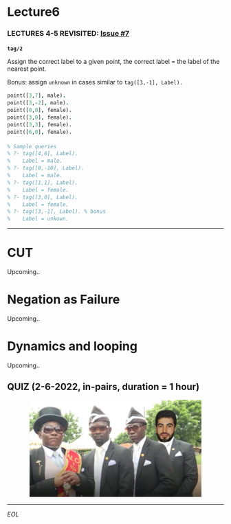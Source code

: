 # Lecture6

### LECTURES 4-5 REVISITED: [Issue #7](/../../issues/7)

**`tag/2`**

Assign the correct label to a given point, the correct label = the label of the nearest point. 

Bonus: assign `unknown` in cases similar to `tag([3,-1], Label).`

```prolog
point([3,7], male).
point([3,-2], male).
point([0,0], female).
point([3,0], female).
point([3,3], female).
point([6,0], female).

% Sample queries
% ?- tag([4,6], Label).
%    Label = male.
% ?- tag([0,-10], Label).
%    Label = male.
% ?- tag([1,1], Label).
%    Label = female.
% ?- tag([3,0], Label).
%    Label = female.
% ?- tag([3,-1], Label). % bonus
%    Label = unkown.
```

---

# CUT

Upcoming..

# Negation as Failure

Upcoming..

# Dynamics and looping

Upcoming..


## QUIZ (2-6-2022, in-pairs, duration = 1 hour)

<p align="center">

<img src="res/me-with-coffin-dancers.PNG" alt="drawing" width="400"/>

</p>

______________
*EOL*